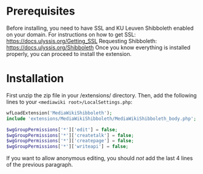 # Prerequisites

Before installing, you need to have SSL and KU Leuven Shibboleth enabled on your domain.
For instructions on how to get SSL: https://docs.ulyssis.org/Getting_SSL
Requesting Shibboleth: https://docs.ulyssis.org/Shibboleth
Once you know everything is installed properly, you can proceed to install the extension.

# Installation 

First unzip the zip file in your <mediawiki root>/extensions/ directory.
Then, add the following lines to your `<mediawiki root>/LocalSettings.php`:

```php
wfLoadExtension('MediaWikiShibboleth');
include 'extensions/MediaWikiShibboleth/MediaWikiShibboleth_body.php';

$wgGroupPermissions['*']['edit'] = false;
$wgGroupPermissions['*']['createtalk'] = false;
$wgGroupPermissions['*']['createpage'] = false;
$wgGroupPermissions['*']['writeapi'] = false;
```

If you want to allow anonymous editing, you should *not* add the last 4 lines of the previous paragraph.